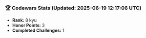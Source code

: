 ### 🏆 Codewars Stats (Updated: 2025-06-19 12:17:06 UTC)

- **Rank:** 8 kyu
- **Honor Points:** 3
- **Completed Challenges:** 1
